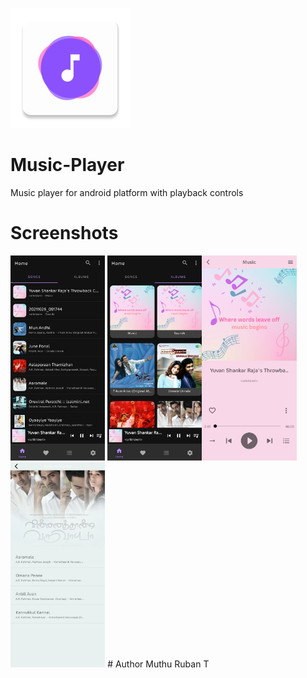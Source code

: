 ![alt text](https://github.com/muthuruban/Music-Player/blob/main/ico.png?raw=true) 
# Music-Player
Music player for android platform with playback controls


# Screenshots

<img src="https://github.com/muthuruban/Music-Player/blob/main/screenshots/HomeFragment1.jpg" width="30%" height="30%">
<img src="https://github.com/muthuruban/Music-Player/blob/main/screenshots/HomeFragment2.jpg" width="30%" height="30%"><img src="https://github.com/muthuruban/Music-Player/blob/main/screenshots/NowPlayingActivity.jpg" width="30%" heigt="30%">
<img src="https://github.com/muthuruban/Music-Player/blob/main/screenshots/AlbumActivity.jpg" width="30%" height="30%"> 
# Author
Muthu Ruban T
